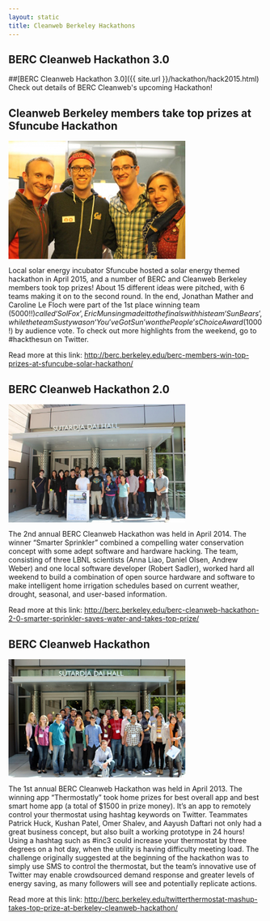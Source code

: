 ```yaml
---
layout: static
title: Cleanweb Berkeley Hackathons
---
```


## BERC Cleanweb Hackathon 3.0

##[BERC Cleanweb Hackathon 3.0]({{ site.url }}/hackathon/hack2015.html)
Check out details of BERC Cleanweb's upcoming Hackathon! 

## Cleanweb Berkeley members take top prizes at Sfuncube Hackathon

<img align="center" src="/images/sfuncube.jpg" width="350">

Local solar energy incubator Sfuncube hosted a solar energy themed hackathon in April 2015, and a number of BERC and Cleanweb Berkeley members took top prizes! About 15 different ideas were pitched, with 6 teams making it on to the second round. In the end, Jonathan Mather and Caroline Le Floch were part of the 1st place winning team ($5000!!) called ‘SolFox’, Eric Munsing made it to the finals with his team ‘SunBears’, while the team Susty was on ‘You’ve Got Sun’ won the People’s Choice Award ($1000!) by audience vote. To check out more highlights from the weekend, go to #hackthesun on Twitter.

Read more at this link:
<http://berc.berkeley.edu/berc-members-win-top-prizes-at-sfuncube-solar-hackathon/><br>

## BERC Cleanweb Hackathon 2.0

<img align="center" src="/images/Hack2.jpg" width="350">

The 2nd annual BERC Cleanweb Hackathon was held in April 2014. The winner “Smarter Sprinkler” combined a compelling water conservation concept with some adept software and hardware hacking. The team, consisting of three LBNL scientists (Anna Liao, Daniel Olsen, Andrew Weber) and one local software developer (Robert Sadler), worked hard all weekend to build a combination of open source hardware and software to make intelligent home irrigation schedules based on current weather, drought, seasonal, and user-based information.

Read more at this link:
<http://berc.berkeley.edu/berc-cleanweb-hackathon-2-0-smarter-sprinkler-saves-water-and-takes-top-prize/><br>

## BERC Cleanweb Hackathon 

<img align="center" src="/images/Hack1.jpg" width="350">

The 1st annual BERC Cleanweb Hackathon was held in April 2013. The winning app “Thermostatly” took home prizes for best overall app and best smart home app (a total of $1500 in prize money). It’s an app to remotely control your thermostat using hashtag keywords on Twitter. Teammates Patrick Huck, Kushan Patel, Omer Shalev, and Aayush Daftari not only had a great business concept, but also built a working prototype in 24 hours! Using a hashtag such as #inc3 could increase your thermostat by three degrees on a hot day, when the utility is having difficulty meeting load. The challenge originally suggested at the beginning of the hackathon was to simply use SMS to control the thermostat, but the team’s innovative use of Twitter may enable crowdsourced demand response and greater levels of energy saving, as many followers will see and potentially replicate actions.

Read more at this link:
<http://berc.berkeley.edu/twitterthermostat-mashup-takes-top-prize-at-berkeley-cleanweb-hackathon/><br>
